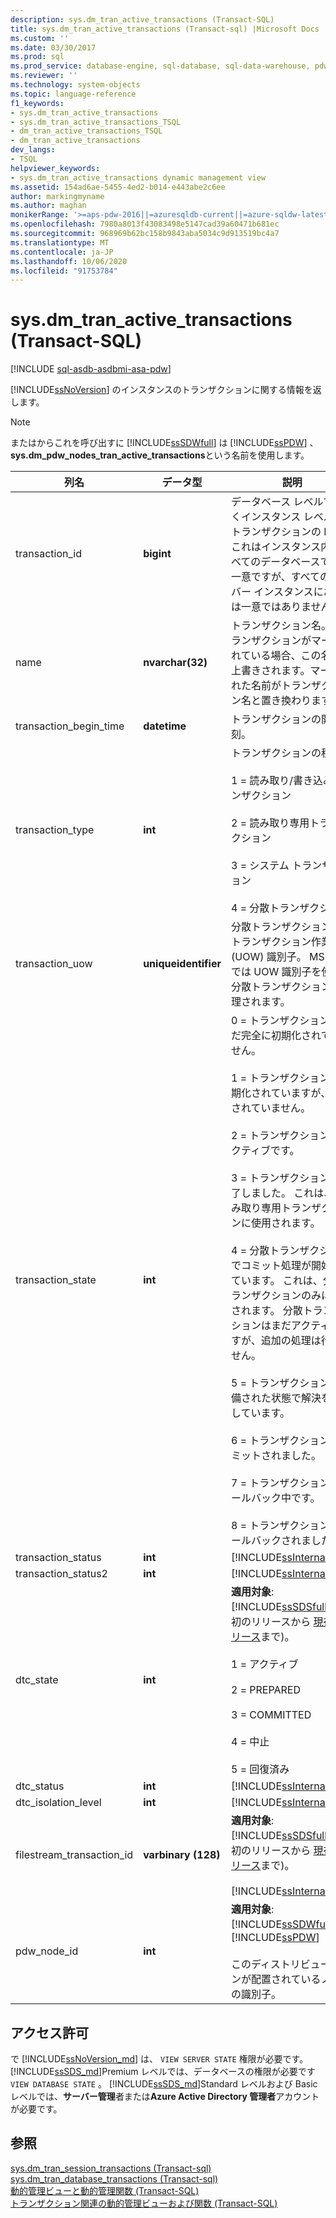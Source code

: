 ```yaml
---
description: sys.dm_tran_active_transactions (Transact-SQL)
title: sys.dm_tran_active_transactions (Transact-sql) |Microsoft Docs
ms.custom: ''
ms.date: 03/30/2017
ms.prod: sql
ms.prod_service: database-engine, sql-database, sql-data-warehouse, pdw
ms.reviewer: ''
ms.technology: system-objects
ms.topic: language-reference
f1_keywords:
- sys.dm_tran_active_transactions
- sys.dm_tran_active_transactions_TSQL
- dm_tran_active_transactions_TSQL
- dm_tran_active_transactions
dev_langs:
- TSQL
helpviewer_keywords:
- sys.dm_tran_active_transactions dynamic management view
ms.assetid: 154ad6ae-5455-4ed2-b014-e443abe2c6ee
author: markingmyname
ms.author: maghan
monikerRange: '>=aps-pdw-2016||=azuresqldb-current||=azure-sqldw-latest||>=sql-server-2016||=sqlallproducts-allversions||>=sql-server-linux-2017||=azuresqldb-mi-current'
ms.openlocfilehash: 7980a8013f43083498e5147cad39a60471b681ec
ms.sourcegitcommit: 968969b62bc158b9843aba5034c9d913519bc4a7
ms.translationtype: MT
ms.contentlocale: ja-JP
ms.lasthandoff: 10/06/2020
ms.locfileid: "91753784"
---
```

# <a name="sysdm_tran_active_transactions-transact-sql"></a>sys.dm_tran_active_transactions (Transact-SQL)
[!INCLUDE [sql-asdb-asdbmi-asa-pdw](../../includes/applies-to-version/sql-asdb-asdbmi-asa-pdw.md)]

  [!INCLUDE[ssNoVersion](../../includes/ssnoversion-md.md)] のインスタンスのトランザクションに関する情報を返します。  
  
> [!NOTE]  
>  またはからこれを呼び出すに [!INCLUDE[ssSDWfull](../../includes/sssdwfull-md.md)] は [!INCLUDE[ssPDW](../../includes/sspdw-md.md)] 、 **sys.dm_pdw_nodes_tran_active_transactions**という名前を使用します。  
  
|列名|データ型|説明|  
|-----------------|---------------|-----------------|  
|transaction_id|**bigint**|データベース レベルではなくインスタンス レベルのトランザクションの ID。 これはインスタンス内のすべてのデータベースでのみ一意ですが、すべてのサーバー インスタンスにおいては一意ではありません。|  
|name|**nvarchar(32)**|トランザクション名。 トランザクションがマークされている場合、この名前が上書きされます。マークされた名前がトランザクション名と置き換わります。|  
|transaction_begin_time|**datetime**|トランザクションの開始時刻。|  
|transaction_type|**int**|トランザクションの種類。<br /><br /> 1 = 読み取り/書き込みトランザクション<br /><br /> 2 = 読み取り専用トランザクション<br /><br /> 3 = システム トランザクション<br /><br /> 4 = 分散トランザクション|  
|transaction_uow|**uniqueidentifier**|分散トランザクションの、トランザクション作業単位 (UOW) 識別子。 MS DTC では UOW 識別子を使って分散トランザクションが処理されます。|  
|transaction_state|**int**|0 = トランザクションはまだ完全に初期化されていません。<br /><br /> 1 = トランザクションは初期化されていますが、開始されていません。<br /><br /> 2 = トランザクションはアクティブです。<br /><br /> 3 = トランザクションは終了しました。 これは、読み取り専用トランザクションに使用されます。<br /><br /> 4 = 分散トランザクションでコミット処理が開始されています。 これは、分散トランザクションのみに使用されます。 分散トランザクションはまだアクティブですが、追加の処理は行えません。<br /><br /> 5 = トランザクションは準備された状態で解決を待機しています。<br /><br /> 6 = トランザクションはコミットされました。<br /><br /> 7 = トランザクションはロールバック中です。<br /><br /> 8 = トランザクションはロールバックされました。|  
|transaction_status |**int**|[!INCLUDE[ssInternalOnly](../../includes/ssinternalonly-md.md)]|  
|transaction_status2|**int**|[!INCLUDE[ssInternalOnly](../../includes/ssinternalonly-md.md)]|  
|dtc_state|**int**|**適用対象**: [!INCLUDE[ssSDSfull](../../includes/sssdsfull-md.md)] (最初のリリースから [現在のリリース](/previous-versions/azure/ee336279(v=azure.100))まで)。<br /><br /> 1 = アクティブ<br /><br /> 2 = PREPARED<br /><br /> 3 = COMMITTED<br /><br /> 4 = 中止<br /><br /> 5 = 回復済み|  
|dtc_status|**int**|[!INCLUDE[ssInternalOnly](../../includes/ssinternalonly-md.md)]|  
|dtc_isolation_level|**int**|[!INCLUDE[ssInternalOnly](../../includes/ssinternalonly-md.md)]|  
|filestream_transaction_id|**varbinary (128)**|**適用対象**: [!INCLUDE[ssSDSfull](../../includes/sssdsfull-md.md)] (最初のリリースから [現在のリリース](/previous-versions/azure/ee336279(v=azure.100))まで)。<br /><br /> [!INCLUDE[ssInternalOnly](../../includes/ssinternalonly-md.md)]|  
|pdw_node_id|**int**|**適用対象**: [!INCLUDE[ssSDWfull](../../includes/sssdwfull-md.md)] 、 [!INCLUDE[ssPDW](../../includes/sspdw-md.md)]<br /><br /> このディストリビューションが配置されているノードの識別子。|  
  
## <a name="permissions"></a>アクセス許可

で [!INCLUDE[ssNoVersion_md](../../includes/ssnoversion-md.md)] は、 `VIEW SERVER STATE` 権限が必要です。   
[!INCLUDE[ssSDS_md](../../includes/sssds-md.md)]Premium レベルでは、データベースの権限が必要です `VIEW DATABASE STATE` 。 [!INCLUDE[ssSDS_md](../../includes/sssds-md.md)]Standard レベルおよび Basic レベルでは、**サーバー管理**者または**Azure Active Directory 管理者**アカウントが必要です。   
  
## <a name="see-also"></a>参照  
 [sys.dm_tran_session_transactions &#40;Transact-sql&#41;](../../relational-databases/system-dynamic-management-views/sys-dm-tran-session-transactions-transact-sql.md)   
 [sys.dm_tran_database_transactions &#40;Transact-sql&#41;](../../relational-databases/system-dynamic-management-views/sys-dm-tran-database-transactions-transact-sql.md)   
 [動的管理ビューと動的管理関数 &#40;Transact-SQL&#41;](~/relational-databases/system-dynamic-management-views/system-dynamic-management-views.md)   
 [トランザクション関連の動的管理ビューおよび関数 &#40;Transact-SQL&#41;](../../relational-databases/system-dynamic-management-views/transaction-related-dynamic-management-views-and-functions-transact-sql.md)  
  
